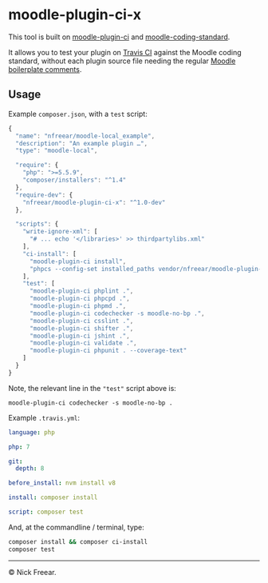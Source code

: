 
# moodle-plugin-ci-x

This tool is built on [moodle-plugin-ci][] and [moodle-coding-standard][].

It allows you to test your plugin on [Travis CI][] against the
Moodle coding standard, without each plugin source file needing
the regular [Moodle boilerplate comments][bp].

## Usage

Example `composer.json`, with a `test` script:
```js
{
  "name": "nfreear/moodle-local_example",
  "description": "An example plugin …",
  "type": "moodle-local",

  "require": {
    "php": ">=5.5.9",
    "composer/installers": "^1.4"
  },
  "require-dev": {
    "nfreear/moodle-plugin-ci-x": "^1.0-dev"
  },

  "scripts": {
    "write-ignore-xml": [
      "# ... echo '</libraries>' >> thirdpartylibs.xml"
    ],
    "ci-install": [
      "moodle-plugin-ci install",
      "phpcs --config-set installed_paths vendor/nfreear/moodle-plugin-ci-x/"
    ],
    "test": [
      "moodle-plugin-ci phplint .",
      "moodle-plugin-ci phpcpd .",
      "moodle-plugin-ci phpmd .",
      "moodle-plugin-ci codechecker -s moodle-no-bp .",
      "moodle-plugin-ci csslint .",
      "moodle-plugin-ci shifter .",
      "moodle-plugin-ci jshint .",
      "moodle-plugin-ci validate .",
      "moodle-plugin-ci phpunit . --coverage-text"
    ]
  }
}
```

Note, the relevant line in the `"test"` script above is:

```
moodle-plugin-ci codechecker -s moodle-no-bp .
```

Example `.travis.yml`:
```yaml
language: php

php: 7

git:
  depth: 8

before_install: nvm install v8

install: composer install

script: composer test
```

And, at the commandline / terminal, type:

```sh
composer install && composer ci-install
composer test
```

---
© Nick Freear.

[travis ci]: https://travis-ci.org/ "Continuous Integration (CI) service, Travis-CI"
[moodle-plugin-ci]: https://github.com/moodlerooms/moodle-plugin-ci
[moodle-coding-standard]: https://github.com/moodlerooms/moodle-coding-standard
[moodle-local_codechecker]: https://github.com/moodlehq/moodle-local_codechecker
[moodle-plugin-ci-io]: https://moodlerooms.github.io/moodle-plugin-ci/
[bp]: https://github.com/moodle/moodle/blob/master/version.php#L3-L16
  "Moodle boilerplate comments: '// This file is part of Moodle ...'"

[End]: //.
